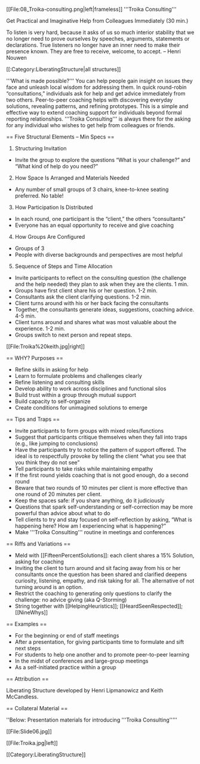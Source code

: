 [[File:08_Troika-consulting.png|left|frameless]]
'''Troika Consulting'''

Get Practical and Imaginative Help from Colleagues Immediately (30 min.)



To listen is very hard, because it asks of us so much interior stability that we no longer need to prove ourselves by speeches, arguments, statements or declarations. True listeners no longer have an inner need to make their presence known. They are free to receive, welcome, to accept. – Henri Nouwen

[[:Category:LiberatingStructure|all structures]]

'''What is made possible?''' You can help people gain insight on issues they face and unleash local wisdom for addressing them. In quick round-robin “consultations,” individuals ask for help and get advice immediately from two others. Peer-to-peer coaching helps with discovering everyday solutions, revealing patterns, and refining prototypes. This is a simple and effective way to extend coaching support for individuals beyond formal reporting relationships. '''Troika Consulting''' is always there for the asking for any individual who wishes to get help from colleagues or friends.



== Five Structural Elements – Min Specs ==

1. Structuring Invitation

* Invite the group to explore the questions “What is your challenge?” and “What kind of help do you need?”

2. How Space Is Arranged and Materials Needed

* Any number of small groups of 3 chairs, knee-to-knee seating preferred. No table!

3. How Participation Is Distributed

* In each round, one participant is the “client,” the others “consultants”
* Everyone has an equal opportunity to receive and give coaching

4. How Groups Are Configured

* Groups of 3
* People with diverse backgrounds and perspectives are most helpful

5. Sequence of Steps and Time Allocation

* Invite participants to reflect on the consulting question (the challenge and the help needed) they plan to ask when they are the clients. 1 min.
* Groups have first client share his or her question. 1-2 min.
* Consultants ask the client clarifying questions. 1-2 min.
* Client turns around with his or her back facing the consultants
* Together, the consultants generate ideas, suggestions, coaching advice. 4-5 min.
* Client turns around and shares what was most valuable about the experience. 1-2 min.
* Groups switch to next person and repeat steps.

[[File:Troika%20keith.jpg|right]]



== WHY? Purposes ==

* Refine skills in asking for help
* Learn to formulate problems and challenges clearly
* Refine listening and consulting skills
* Develop ability to work across disciplines and functional silos
* Build trust within a group through mutual support
* Build capacity to self-organize
* Create conditions for unimagined solutions to emerge



== Tips and Traps ==

* Invite participants to form groups with mixed roles/functions
* Suggest that participants critique themselves when they fall into traps (e.g., like jumping to conclusions)
* Have the participants try to notice the pattern of support offered. The ideal is to respectfully provoke by telling the client “what you see that you think they do not see”
* Tell participants to take risks while maintaining empathy
* If the first round yields coaching that is not good enough, do a second round
* Beware that two rounds of 10 minutes per client is more effective than one round of 20 minutes per client.
* Keep the spaces safe: if you share anything, do it judiciously
* Questions that spark self-understanding or self-correction may be more powerful than advice about what to do
* Tell clients to try and stay focused on self-reflection by asking, “What is happening here? How am I experiencing what is happening?”
* Make '''Troika Consulting''' routine in meetings and conferences



== Riffs and Variations ==

* Meld with [[FifteenPercentSolutions]]: each client shares a 15% Solution, asking for coaching
* Inviting the client to turn around and sit facing away from his or her consultants once the question has been shared and clarified deepens curiosity, listening, empathy, and risk taking for all. The alternative of not turning around is an option.
* Restrict the coaching to generating only questions to clarify the challenge: no advice giving (aka Q-Storming)
* String together with [[HelpingHeuristics]]; [[HeardSeenRespected]]; [[NineWhys]]



== Examples ==

* For the beginning or end of staff meetings
* After a presentation, for giving participants time to formulate and sift next steps
* For students to help one another and to promote peer-to-peer learning
* In the midst of conferences and large-group meetings
* As a self-initiated practice within a group



== Attribution ==

Liberating Structure developed by Henri Lipmanowicz and Keith McCandless.



== Collateral Material ==

''Below: Presentation materials for introducing '''Troika Consulting'''''

[[File:Slide06.jpg]]

[[File:Troika.jpg|left]] 

[[Category:LiberatingStructure]]
